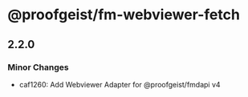 # @proofgeist/fm-webviewer-fetch

## 2.2.0

### Minor Changes

- caf1260: Add Webviewer Adapter for @proofgeist/fmdapi v4

